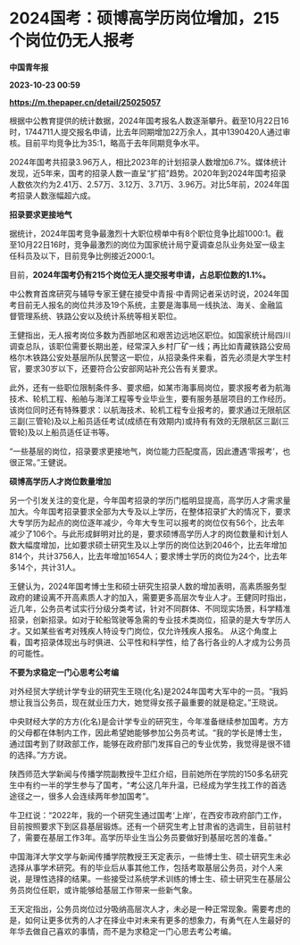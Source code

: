 # 2024国考：硕博高学历岗位增加，215个岗位仍无人报考
**中国青年报**

**2023-10-23 00:59**

**https://m.thepaper.cn/detail/25025057**

根据中公教育提供的统计数据，2024年国考报名人数逐渐攀升。截至10月22日16时，1744711人提交报名申请，比去年同期增加22万余人，其中1390420人通过审核。目前平均竞争比为35∶1，略高于去年同期竞争水平。

2024年国考共招录3.96万人，相比2023年的计划招录人数增加6.7%。媒体统计发现，近5年来，国考的招录人数一直呈“扩招”趋势。2020年到2024年国考招录人数依次约为2.41万、2.57万、3.12万、3.71万、3.96万。对比5年前，2024年国考招录人数涨幅超六成。

**招录要求更接地气**

据统计，2024年国考竞争最激烈十大职位榜单中有8个职位竞争比超1000∶1。截至10月22日16时，竞争最激烈的岗位为国家统计局宁夏调查总队业务处室一级主任科员及以下，目前竞争比例接近2000∶1。

目前，**2024年国考仍有215个岗位无人提交报考申请，占总职位数的1.1%。**

中公教育首席研究与辅导专家王健在接受中青报·中青网记者采访时说，2024年国考目前无人报名的岗位共涉及19个系统，主要是海事局一线执法、海关、金融监督管理系统、铁路公安以及统计系统等相关职位。

王健指出，无人报考岗位多数为西部地区和艰苦边远地区职位。如国家统计局四川调查总队，该职位需要长期出差，经常深入乡村厂矿一线；再比如青藏铁路公安局格尔木铁路公安处基层所队民警这一职位，从招录条件来看，首先必须是大学生村官，要求30岁以下，还要符合公安部网站补充公告有关要求。

此外，还有一些职位限制条件多、要求细，如某市海事局岗位，要求报考者为航海技术、轮机工程、船舶与海洋工程等专业毕业生，要有服务基层项目的工作经历。该岗位同时还有特殊要求：以航海技术、轮机工程专业报考的，要求通过无限航区三副(三管轮)及以上船员适任考试(成绩在有效期内)或持有有效的无限航区三副(三管轮)及以上船员适任证书等。

“一些基层的岗位，招录要求更接地气，岗位能力匹配度高，因此遭遇‘零报考’，也很正常。”王健说。

**硕博高学历人才岗位数量增加**

另一个引发关注的变化是，今年国考招录的学历门槛明显提高，高学历人才需求量加大。今年国考招录要求全部为大专及以上学历，在整体招录扩大的情况下，要求大专学历为起点的岗位逐年减少，今年大专生可以报考的岗位仅有56个，比去年减少了106个。与此形成鲜明对比的是，要求硕博高学历人才的岗位数量和计划人数大幅度增加，比如要求硕士研究生及以上学历的岗位达到2046个，比去年增加814个，共计3756人，比去年增加1654人；要求博士学历的岗位为24个，比去年多14个，共计31人。

王健认为，2024年国考博士生和硕士研究生招录人数的增加表明，高素质服务型政府的建设离不开高素质人才的加入，需要更多高层次专业人才。王健同时指出，近几年，公务员考试实行分级分类考试，针对不同群体、不同现实场景，科学精准招录，创新招录。如对于轮船驾驶等急需的专业技术类岗位，招录的是大专学历人才。又如某些省考对残疾人特设专门岗位，仅允许残疾人报名。 从这个角度上看，国考招录体现出与时俱进、公平性和科学性，给了各行各业的人才成为公务员的可能性。

**不要为求稳定一门心思考公考编**

对外经贸大学统计学专业的研究生王晓(化名)是2024年国考大军中的一员。“我妈想让我当公务员，现在就业压力大，她觉得女孩子最重要的就是稳定。”王晓说。

中央财经大学的方方(化名)是会计学专业的研究生，今年准备继续参加国考。方方的父母都在体制内工作，因此希望她能够参加公务员考试。“我的学长是博士生，通过国考到了财政部工作，能够在政府部门发挥自己的专业优势，我觉得是很不错的选择。”方方说。

陕西师范大学新闻与传播学院副教授牛卫红介绍，目前她所在学院的150多名研究生中有约一半的学生参与了国考，“考公这几年升温，已经成为学生找工作的首选途径之一，很多人会连续两年参加国考”。

牛卫红说：“2022年，我的一个研究生通过国考‘上岸’，在西安市政府部门工作，目前按照要求下到区县基层锻炼。还有一个研究生考上甘肃省的选调生，目前驻村了，需要在基层工作3年。高学历毕业生当公务员要做好到基层吃苦的准备。”

中国海洋大学文学与新闻传播学院教授王天定表示，一些博士生、硕士研究生未必选择从事学术研究。有的毕业后从事其他工作，包括考取基层公务员，对个人来说，是理性选择的结果。一些接受过系统学术训练的博士生、硕士研究生在基层公务员岗位任职，或许能够给基层工作带来一些新气象。

王天定指出，公务员岗位过分吸纳高层次人才，未必是一种正常现象。需要考虑的是，如何让更多优秀的人才在择业中对未来有更多的想象力，有勇气在人生最好的年华去做自己喜欢的事情，而不是为求稳定一门心思去考公考编。